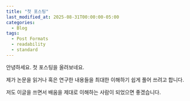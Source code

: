 ```yaml
---
title: "첫 포스팅"
last_modified_at: 2025-08-31T00:00:00-05:00
categories:
  - Blog
tags:
  - Post Formats
  - readability
  - standard
---
```


안녕하세요. 첫 포스팅을 올려보네요.

제가 논문을 읽거나 혹은 연구한 내용들을 최대한 이해하기 쉽게 풀어 쓰려고 합니다.

저도 이글을 쓰면서 배움을 제대로 이해하는 사람이 되었으면 좋겠습니다.